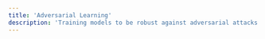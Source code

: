 ```yaml
---
title: 'Adversarial Learning'
description: 'Training models to be robust against adversarial attacks.'
---
```

